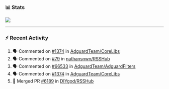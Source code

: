 ### :bar_chart: Stats

<a href="#">
  <img align="center" src="https://github-readme-stats.vercel.app/api?username=henryqw&count_private=true&show_icons=true" />
</a>
<!-- <a href="#">
  <img align="center" src="https://github-readme-stats-git-master.henryqw.vercel.app/api/top-langs/?username=HenryQW&layout=compact" />
</a> -->

---

### :zap: Recent Activity

<!--START_SECTION:activity-->

1. 🗣 Commented on [#1374](https://github.com/AdguardTeam/CoreLibs/issues/1374) in [AdguardTeam/CoreLibs](https://github.com/AdguardTeam/CoreLibs)
2. 🗣 Commented on [#79](https://github.com/nathansnwn/RSSHub/issues/79) in [nathansnwn/RSSHub](https://github.com/nathansnwn/RSSHub)
3. 🗣 Commented on [#66533](https://github.com/AdguardTeam/AdguardFilters/issues/66533) in [AdguardTeam/AdguardFilters](https://github.com/AdguardTeam/AdguardFilters)
4. 🗣 Commented on [#1374](https://github.com/AdguardTeam/CoreLibs/issues/1374) in [AdguardTeam/CoreLibs](https://github.com/AdguardTeam/CoreLibs)
5. 🎉 Merged PR [#6189](https://github.com/DIYgod/RSSHub/pull/6189) in [DIYgod/RSSHub](https://github.com/DIYgod/RSSHub)
<!--END_SECTION:activity-->
